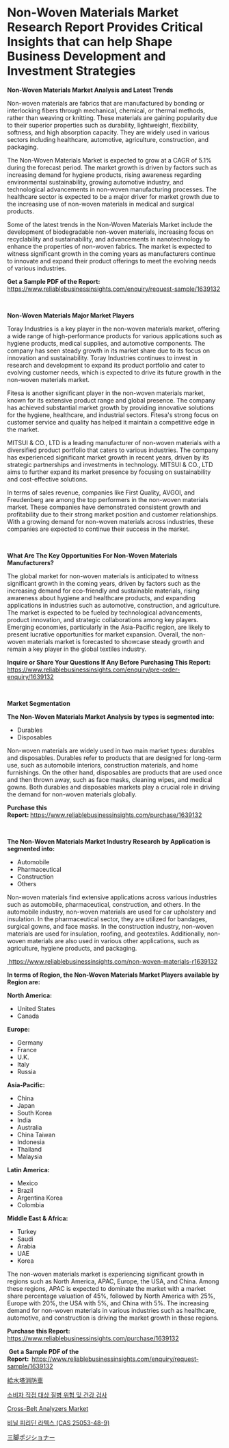 <p><h1>Non-Woven Materials Market Research Report Provides Critical Insights that can help Shape Business Development and Investment Strategies</h1></p><p><strong>Non-Woven Materials Market Analysis and Latest Trends</strong></p>
<p><p>Non-woven materials are fabrics that are manufactured by bonding or interlocking fibers through mechanical, chemical, or thermal methods, rather than weaving or knitting. These materials are gaining popularity due to their superior properties such as durability, lightweight, flexibility, softness, and high absorption capacity. They are widely used in various sectors including healthcare, automotive, agriculture, construction, and packaging.</p><p>The Non-Woven Materials Market is expected to grow at a CAGR of 5.1% during the forecast period. The market growth is driven by factors such as increasing demand for hygiene products, rising awareness regarding environmental sustainability, growing automotive industry, and technological advancements in non-woven manufacturing processes. The healthcare sector is expected to be a major driver for market growth due to the increasing use of non-woven materials in medical and surgical products.</p><p>Some of the latest trends in the Non-Woven Materials Market include the development of biodegradable non-woven materials, increasing focus on recyclability and sustainability, and advancements in nanotechnology to enhance the properties of non-woven fabrics. The market is expected to witness significant growth in the coming years as manufacturers continue to innovate and expand their product offerings to meet the evolving needs of various industries.</p></p>
<p><strong>Get a Sample PDF of the Report:&nbsp;</strong> <a href="https://www.reliablebusinessinsights.com/enquiry/request-sample/1639132">https://www.reliablebusinessinsights.com/enquiry/request-sample/1639132</a></p>
<p>&nbsp;</p>
<p><strong>Non-Woven Materials Major Market Players</strong></p>
<p><p>Toray Industries is a key player in the non-woven materials market, offering a wide range of high-performance products for various applications such as hygiene products, medical supplies, and automotive components. The company has seen steady growth in its market share due to its focus on innovation and sustainability. Toray Industries continues to invest in research and development to expand its product portfolio and cater to evolving customer needs, which is expected to drive its future growth in the non-woven materials market.</p><p>Fitesa is another significant player in the non-woven materials market, known for its extensive product range and global presence. The company has achieved substantial market growth by providing innovative solutions for the hygiene, healthcare, and industrial sectors. Fitesa's strong focus on customer service and quality has helped it maintain a competitive edge in the market.</p><p>MITSUI & CO., LTD is a leading manufacturer of non-woven materials with a diversified product portfolio that caters to various industries. The company has experienced significant market growth in recent years, driven by its strategic partnerships and investments in technology. MITSUI & CO., LTD aims to further expand its market presence by focusing on sustainability and cost-effective solutions.</p><p>In terms of sales revenue, companies like First Quality, AVGOl, and Freudenberg are among the top performers in the non-woven materials market. These companies have demonstrated consistent growth and profitability due to their strong market position and customer relationships. With a growing demand for non-woven materials across industries, these companies are expected to continue their success in the market.</p></p>
<p>&nbsp;</p>
<p><strong>What Are The Key Opportunities For Non-Woven Materials Manufacturers?</strong></p>
<p><p>The global market for non-woven materials is anticipated to witness significant growth in the coming years, driven by factors such as the increasing demand for eco-friendly and sustainable materials, rising awareness about hygiene and healthcare products, and expanding applications in industries such as automotive, construction, and agriculture. The market is expected to be fueled by technological advancements, product innovation, and strategic collaborations among key players. Emerging economies, particularly in the Asia-Pacific region, are likely to present lucrative opportunities for market expansion. Overall, the non-woven materials market is forecasted to showcase steady growth and remain a key player in the global textiles industry.</p></p>
<p><strong>Inquire or Share Your Questions If Any Before Purchasing This Report:</strong> <a href="https://www.reliablebusinessinsights.com/enquiry/pre-order-enquiry/1639132">https://www.reliablebusinessinsights.com/enquiry/pre-order-enquiry/1639132</a></p>
<p>&nbsp;</p>
<p><strong>Market Segmentation</strong></p>
<p><strong>The Non-Woven Materials Market Analysis by types is segmented into:</strong></p>
<p><ul><li>Durables</li><li>Disposables</li></ul></p>
<p><p>Non-woven materials are widely used in two main market types: durables and disposables. Durables refer to products that are designed for long-term use, such as automobile interiors, construction materials, and home furnishings. On the other hand, disposables are products that are used once and then thrown away, such as face masks, cleaning wipes, and medical gowns. Both durables and disposables markets play a crucial role in driving the demand for non-woven materials globally.</p></p>
<p><strong>Purchase this Report:&nbsp;</strong><a href="https://www.reliablebusinessinsights.com/purchase/1639132">https://www.reliablebusinessinsights.com/purchase/1639132</a></p>
<p>&nbsp;</p>
<p><strong>The Non-Woven Materials Market Industry Research by Application is segmented into:</strong></p>
<p><ul><li>Automobile</li><li>Pharmaceutical</li><li>Construction</li><li>Others</li></ul></p>
<p><p>Non-woven materials find extensive applications across various industries such as automobile, pharmaceutical, construction, and others. In the automobile industry, non-woven materials are used for car upholstery and insulation. In the pharmaceutical sector, they are utilized for bandages, surgical gowns, and face masks. In the construction industry, non-woven materials are used for insulation, roofing, and geotextiles. Additionally, non-woven materials are also used in various other applications, such as agriculture, hygiene products, and packaging.</p></p>
<p><a href="https://www.reliablebusinessinsights.com/non-woven-materials-r1639132">&nbsp;https://www.reliablebusinessinsights.com/non-woven-materials-r1639132</a></p>
<p><strong>In terms of Region, the Non-Woven Materials Market Players available by Region are:</strong></p>
<p>
    <p> <strong> North America: </strong>
        <ul>
            <li>United States</li>
            <li>Canada</li>
        </ul>
        </p> 
    <p> <strong> Europe: </strong>
        <ul>
            <li>Germany</li>
            <li>France</li>
            <li>U.K.</li>
            <li>Italy</li>
            <li>Russia</li>
        </ul>
        </p> 
    <p> <strong> Asia-Pacific: </strong>
        <ul>
            <li>China</li>
            <li>Japan</li>
            <li>South Korea</li>
            <li>India</li>
            <li>Australia</li>
            <li>China Taiwan</li>
            <li>Indonesia</li>
            <li>Thailand</li>
            <li>Malaysia</li>
        </ul>
        </p> 
    <p> <strong> Latin America: </strong>
        <ul>
            <li>Mexico</li>
            <li>Brazil</li>
            <li>Argentina Korea</li>
            <li>Colombia</li>
        </ul>
        </p> 
    <p> <strong> Middle East & Africa: </strong>
        <ul>
            <li>Turkey</li>
            <li>Saudi</li>
            <li>Arabia</li>
            <li>UAE</li>
            <li>Korea</li>
        </ul>
    </p>
    </p>
<p><p>The non-woven materials market is experiencing significant growth in regions such as North America, APAC, Europe, the USA, and China. Among these regions, APAC is expected to dominate the market with a market share percentage valuation of 45%, followed by North America with 25%, Europe with 20%, the USA with 5%, and China with 5%. The increasing demand for non-woven materials in various industries such as healthcare, automotive, and construction is driving the market growth in these regions.</p></p>
<p><strong>Purchase this Report: </strong><a href="https://www.reliablebusinessinsights.com/purchase/1639132">https://www.reliablebusinessinsights.com/purchase/1639132</a></p>
<p>&nbsp;<strong>Get a Sample PDF of the Report:&nbsp;&nbsp;</strong><a href="https://www.reliablebusinessinsights.com/enquiry/request-sample/1639132">https://www.reliablebusinessinsights.com/enquiry/request-sample/1639132</a></p>
<p><strong></strong></p>
<p><p><a href="https://github.com/oafhukehf4709715/Market-Research-Report-List-2/blob/main/577173393575.md">給水塔消防車</a></p><p><a href="https://github.com/mduzzalmduzzal601/Market-Research-Report-List-1/blob/main/939278982898.md">소비자 직접 대상 질병 위험 및 건강 검사</a></p><p><a href="https://github.com/JermaineCrona2023/Market-Research-Report-List-1/blob/main/cross-belt-analyzers-market.md">Cross-Belt Analyzers Market</a></p><p><a href="https://github.com/LoganRew1964/Market-Research-Report-List-1/blob/main/400772682901.md">비닐 피리딘 라텍스 (CAS 25053-48-9)</a></p><p><a href="https://github.com/LuzHills1972/Market-Research-Report-List-1/blob/main/692151093574.md">三脚ポジショナー</a></p></p>